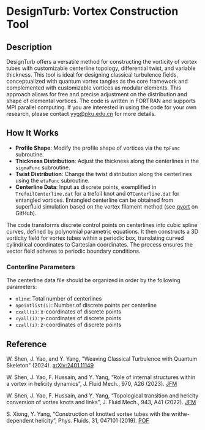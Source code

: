 # DesignTurb: Vortex Construction Tool

## Description
DesignTurb offers a versatile method for constructing the vorticity of vortex tubes with customizable centerline topology, differential twist, and variable thickness. This tool is ideal for designing classical turbulence fields, conceptualized with quantum vortex tangles as the core framework and complemented with customizable vortices as modular elements. This approach allows for free and precise adjustment on the distribution and shape of elemental vortices. The code is written in FORTRAN and supports MPI parallel computing. If you are interested in using the code for your own research, please contact yyg@pku.edu.cn for more details.

## How It Works
- **Profile Shape**: Modify the profile shape of vortices via the `tpFunc` subroutine.
- **Thickness Distribution**: Adjust the thickness along the centerlines in the `sigmaFunc` subroutine.
- **Twist Distribution**: Change the twist distribution along the centerlines using the `etaFunc` subroutine.
- **Centerline Data**: Input as discrete points, exemplified in `TrefoilCenterline.dat` for a trefoil knot and `QTCenterline.dat` for entangled vortices. Entangled centerline can be obtained from superfluid simulation based on the vortex filament method (see [qvort](https://github.com/abag/qvort) on GitHub).

The code transforms discrete control points on centerlines into cubic spline curves, defined by polynomial parametric equations. It then constructs a 3D vorticity field for vortex tubes within a periodic box, translating curved cylindrical coordinates to Cartesian coordinates. The process ensures the vector field adheres to periodic boundary conditions.

### Centerline Parameters
The centerline data file should be organized in order by the following parameters:
- `nline`: Total number of centerlines
- `npointlist(i)`: Number of discrete points per centerline
- `cxall(i)`: x-coordinates of discrete points
- `cyall(i)`: y-coordinates of discrete points
- `czall(i)`: z-coordinates of discrete points

## Reference
W. Shen, J. Yao, and Y. Yang, "Weaving Classical Turbulence with Quantum Skeleton" (2024). [arXiv:2401.11149](https://arxiv.org/abs/2401.11149)

W. Shen, J. Yao, F. Hussain, and Y. Yang, “Role of internal structures within a vortex in helicity dynamics”, J. Fluid Mech., 970, A26 (2023). [JFM](https://doi.org/10.1017/jfm.2023.620)

W. Shen, J. Yao, F. Hussain, and Y. Yang, “Topological transition and helicity conversion of	vortex knots and links”, J. Fluid Mech., 943, A41 (2022). [JFM](https://doi.org/10.1017/jfm.2022.464)

S. Xiong, Y. Yang, “Construction of knotted vortex tubes with the writhe-dependent helicity”, Phys. Fluids, 31, 047101 (2019). [POF](https://doi.org/10.1063/1.5088015)

